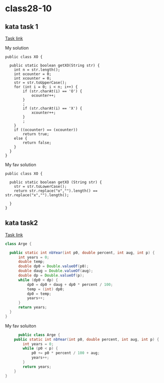 # class28-10
## kata task 1
[Task link](https://www.codewars.com/kata/55908aad6620c066bc00002a)

My solution
  
    public class XO {

      public static boolean getXO(String str) {
        int n = str.length();
        int ocounter = 0;
        int xcounter = 0;
        str = str.toUpperCase();
        for (int i = 0; i < n; i++) {
            if (str.charAt(i) == 'O') {
                ocounter++;
            }
            ;
            if (str.charAt(i) == 'X') {
                xcounter++;
            }
            ;
        }
        if ((ocounter) == (xcounter))
            return true;
        else {
            return false;
        }
      }
    }

My fav solution

    public class XO {
  
      public static boolean getXO (String str) {
        str = str.toLowerCase();
        return str.replace("o","").length() == str.replace("x","").length();
    
      }
    }
    
## kata task2

[Task link](https://www.codewars.com/kata/563b662a59afc2b5120000c6)

  ```java
  class Arge {

    public static int nbYear(int p0, double percent, int aug, int p) {
        int years = 0;
        double temp;
        double dp0 = Double.valueOf(p0);
        double daug = Double.valueOf(aug);
        double dp = Double.valueOf(p);
        while (dp0 < dp) {
            dp0 = dp0 + daug + dp0 * percent / 100;
            temp = (int) dp0;
            dp0 = temp;
            years++;
        }
        return years;
    }
}
  ```
  
My fav soluiton

```java
      public class Arge {
    public static int nbYear(int p0, double percent, int aug, int p) {
        int years = 0;
        while (p0 < p) {
            p0 += p0 * percent / 100 + aug;
            years++;
        }
        return years;
    }
}
